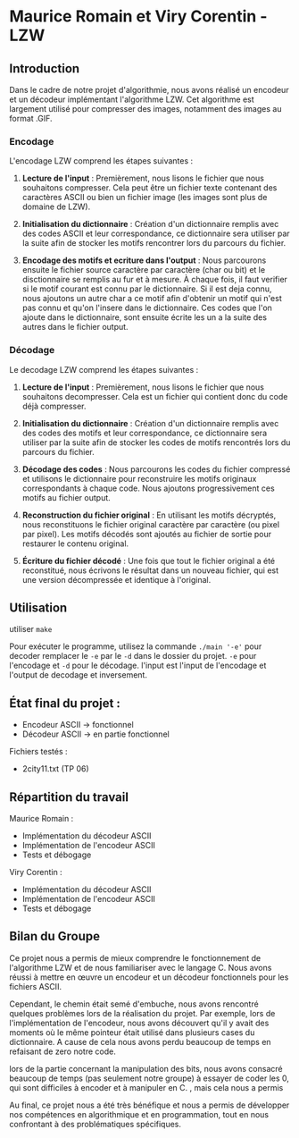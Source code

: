 # Maurice Romain et Viry Corentin - LZW

## Introduction

Dans le cadre de notre projet d'algorithmie, nous avons réalisé un encodeur et un décodeur implémentant l'algorithme LZW. Cet algorithme est largement utilisé pour compresser des images, notamment des images au format .GIF.

### Encodage

L'encodage LZW comprend les étapes suivantes :

1. **Lecture de l'input** : Premièrement, nous lisons le fichier que nous souhaitons compresser. Cela peut être un fichier texte contenant des caractères ASCII ou bien un fichier image (les images sont plus de domaine de LZW).

2. **Initialisation du dictionnaire** : Création d'un dictionnaire remplis avec des codes ASCII et leur correspondance, ce dictionnaire sera utiliser par la suite afin de stocker les motifs rencontrer lors du parcours du fichier.

3. **Encodage des motifs et ecriture dans l'output** : Nous parcourons ensuite le fichier source caractère par caractère (char ou bit) et le disctionnaire se remplis au fur et à mesure. À chaque fois, il faut verifier si le motif courant est connu par le dictionnaire. Si il est deja connu, nous ajoutons un autre char a ce motif afin d'obtenir un motif qui n'est pas connu et qu'on l'insere dans le dictionnaire. Ces codes que l'on ajoute dans le dictionnaire, sont ensuite écrite les un a la suite des autres dans le fichier output.

### Décodage

Le decodage LZW comprend les étapes suivantes :

1. **Lecture de l'input** : Premièrement, nous lisons le fichier que nous souhaitons decompresser. Cela est un fichier qui contient donc du code déjà compresser.

2. **Initialisation du dictionnaire** : Création d'un dictionnaire remplis avec des codes des motifs et leur correspondance, ce dictionnaire sera utiliser par la suite afin de stocker les codes de motifs rencontrés lors du parcours du fichier.

3. **Décodage des codes** : Nous parcourons les codes du fichier compressé et utilisons le dictionnaire pour reconstruire les motifs originaux correspondants à chaque code. Nous ajoutons progressivement ces motifs au fichier output.

4. **Reconstruction du fichier original** : En utilisant les motifs décryptés, nous reconstituons le fichier original caractère par caractère (ou pixel par pixel). Les motifs décodés sont ajoutés au fichier de sortie pour restaurer le contenu original.

5. **Écriture du fichier décodé** : Une fois que tout le fichier original a été reconstitué, nous écrivons le résultat dans un nouveau fichier, qui est une version décompressée et identique à l'original.


## Utilisation

utiliser `make`

Pour exécuter le programme, utilisez la commande `./main '-e'` pour decoder remplacer le `-e` par le `-d` dans le dossier du projet. `-e` pour l'encodage et `-d` pour le décodage. l'input est l'input de l'encodage et l'output de decodage et inversement.

## État final du projet :

- Encodeur ASCII -> fonctionnel 
- Décodeur ASCII -> en partie fonctionnel 

Fichiers testés :

- 2city11.txt (TP 06)

## Répartition du travail

Maurice Romain :
- Implémentation du décodeur ASCII
- Implémentation de l'encodeur ASCII
- Tests et débogage

Viry Corentin :
- Implémentation du décodeur ASCII
- Implémentation de l'encodeur ASCII
- Tests et débogage

## Bilan du Groupe

Ce projet nous a permis de mieux comprendre le fonctionnement de l'algorithme LZW et de nous familiariser avec le langage C. Nous avons réussi à mettre en œuvre un encodeur et un décodeur fonctionnels pour les fichiers ASCII.

Cependant, le chemin était semé d'embuche, nous avons rencontré quelques problèmes lors de la réalisation du projet. Par exemple, lors de l'implémentation de l'encodeur, nous avons découvert qu'il y avait des moments où le même pointeur était utilisé dans plusieurs cases du dictionnaire. A cause de cela nous avons perdu beaucoup de temps en refaisant de zero notre code.

lors de la partie concernant la manipulation des bits, nous avons consacré beaucoup de temps (pas seulement notre groupe) à essayer de coder les 0, qui sont difficiles à encoder et à manipuler en C. , mais cela nous a permis 

Au final, ce projet nous a été très bénéfique et nous a permis de développer nos compétences en algorithmique et en programmation, tout en nous confrontant à des problématiques spécifiques.

